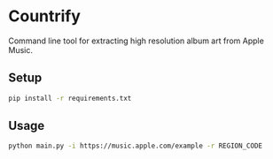 # Countrify

Command line tool for extracting high resolution album art from Apple Music.

## Setup

```bash
pip install -r requirements.txt
```

## Usage

```bash
python main.py -i https://music.apple.com/example -r REGION_CODE
```